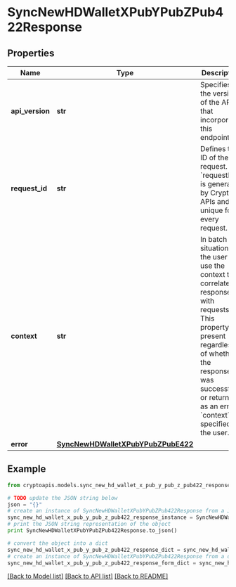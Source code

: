 # SyncNewHDWalletXPubYPubZPub422Response


## Properties
Name | Type | Description | Notes
------------ | ------------- | ------------- | -------------
**api_version** | **str** | Specifies the version of the API that incorporates this endpoint. | 
**request_id** | **str** | Defines the ID of the request. The &#x60;requestId&#x60; is generated by Crypto APIs and it&#39;s unique for every request. | 
**context** | **str** | In batch situations the user can use the context to correlate responses with requests. This property is present regardless of whether the response was successful or returned as an error. &#x60;context&#x60; is specified by the user. | [optional] 
**error** | [**SyncNewHDWalletXPubYPubZPubE422**](SyncNewHDWalletXPubYPubZPubE422.md) |  | 

## Example

```python
from cryptoapis.models.sync_new_hd_wallet_x_pub_y_pub_z_pub422_response import SyncNewHDWalletXPubYPubZPub422Response

# TODO update the JSON string below
json = "{}"
# create an instance of SyncNewHDWalletXPubYPubZPub422Response from a JSON string
sync_new_hd_wallet_x_pub_y_pub_z_pub422_response_instance = SyncNewHDWalletXPubYPubZPub422Response.from_json(json)
# print the JSON string representation of the object
print SyncNewHDWalletXPubYPubZPub422Response.to_json()

# convert the object into a dict
sync_new_hd_wallet_x_pub_y_pub_z_pub422_response_dict = sync_new_hd_wallet_x_pub_y_pub_z_pub422_response_instance.to_dict()
# create an instance of SyncNewHDWalletXPubYPubZPub422Response from a dict
sync_new_hd_wallet_x_pub_y_pub_z_pub422_response_form_dict = sync_new_hd_wallet_x_pub_y_pub_z_pub422_response.from_dict(sync_new_hd_wallet_x_pub_y_pub_z_pub422_response_dict)
```
[[Back to Model list]](../README.md#documentation-for-models) [[Back to API list]](../README.md#documentation-for-api-endpoints) [[Back to README]](../README.md)


